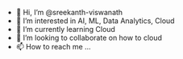 - 👋 Hi, I’m @sreekanth-viswanath
- 👀 I’m interested in AI, ML, Data Analytics, Cloud
- 🌱 I’m currently learning Cloud
- 💞️ I’m looking to collaborate on how to cloud
- 📫 How to reach me ...

<!---
sreekanth-viswanath/sreekanth-viswanath is a ✨ special ✨ repository because its `README.md` (this file) appears on your GitHub profile.
You can click the Preview link to take a look at your changes.
--->
